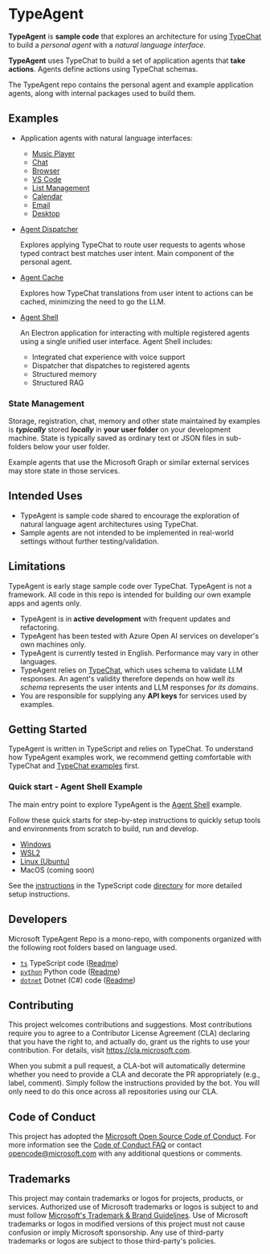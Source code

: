 # TypeAgent

**TypeAgent** is **sample code** that explores an architecture for using [TypeChat](https://github.com/microsoft/typechat) to build a _personal agent_ with a _natural language interface_.

**TypeAgent** uses TypeChat to build a set of application agents that **take actions**. Agents define actions using TypeChat schemas.

The TypeAgent repo contains the personal agent and example application agents, along with internal packages used to build them.

## Examples

- Application agents with natural language interfaces:

  - [Music Player](./ts/packages/agents/player/)
  - [Chat](./ts/packages/agents/chat/)
  - [Browser](./ts/packages/agents/browser/)
  - [VS Code](./ts/packages/agents/code/)
  - [List Management](./ts/packages/agents/list/)
  - [Calendar](./ts/packages/agents/calendar/)
  - [Email](./ts/packages/agents/email/)
  - [Desktop](./ts/packages/agents/desktop/)

- [Agent Dispatcher](./ts/packages/dispatcher/)

  Explores applying TypeChat to route user requests to agents whose typed contract best matches user intent. Main component of the personal agent.

- [Agent Cache](./ts/packages/cache/)

  Explores how TypeChat translations from user intent to actions can be cached, minimizing the need to go the LLM.

- [Agent Shell](./ts/packages/shell/)

  An Electron application for interacting with multiple registered agents using a single unified user interface. Agent Shell includes:

  - Integrated chat experience with voice support
  - Dispatcher that dispatches to registered agents
  - Structured memory
  - Structured RAG

### State Management

Storage, registration, chat, memory and other state maintained by examples is **_typically_** stored **_locally_** in **your user folder** on your development machine. State is typically saved as ordinary text or JSON files in sub-folders below your user folder.

Example agents that use the Microsoft Graph or similar external services may store state in those services.

## Intended Uses

- TypeAgent is sample code shared to encourage the exploration of natural language agent architectures using TypeChat.
- Sample agents are not intended to be implemented in real-world settings without further testing/validation.

## Limitations

TypeAgent is early stage sample code over TypeChat. TypeAgent is not a framework. All code in this repo is intended for building our own example apps and agents only.

- TypeAgent is in **active development** with frequent updates and refactoring.
- TypeAgent has been tested with Azure Open AI services on developer's own machines only.
- TypeAgent is currently tested in English. Performance may vary in other languages.
- TypeAgent relies on [TypeChat](https://github.com/microsoft/typechat), which uses schema to validate LLM responses. An agent's validity therefore depends on how well _its schema_ represents the user intents and LLM responses _for its domains_.
- You are responsible for supplying any **API keys** for services used by examples.

## Getting Started

TypeAgent is written in TypeScript and relies on TypeChat. To understand how TypeAgent examples work, we recommend getting comfortable with TypeChat and [TypeChat examples](https://github.com/microsoft/TypeChat/tree/main/typescript/examples) first.

### Quick start - Agent Shell Example

The main entry point to explore TypeAgent is the [Agent Shell](./ts/packages/shell) example.

Follow these quick starts for step-by-step instructions to quickly setup tools and environments from scratch to build, run and develop.

- [Windows](./docs/setup/setup-Windows.md)
- [WSL2](./docs/setup/setup-WSL2.md)
- [Linux (Ubuntu)](./docs/setup/setup-Linux.md)
- MacOS (coming soon)

See the [instructions](./ts/README.md) in the TypeScript code [directory](./ts) for more detailed setup instructions.

## Developers

Microsoft TypeAgent Repo is a mono-repo, with components organized with the following root folders based on language used.

- [`ts`](./ts) TypeScript code ([Readme](./ts/README.md))
- [`python`](./python) Python code ([Readme](./python/README.md))
- [`dotnet`](./dotnet) Dotnet (C#) code ([Readme](./dotnet/README.md))

## Contributing

This project welcomes contributions and suggestions. Most contributions require you to
agree to a Contributor License Agreement (CLA) declaring that you have the right to,
and actually do, grant us the rights to use your contribution. For details, visit
https://cla.microsoft.com.

When you submit a pull request, a CLA-bot will automatically determine whether you need
to provide a CLA and decorate the PR appropriately (e.g., label, comment). Simply follow the
instructions provided by the bot. You will only need to do this once across all repositories using our CLA.

## Code of Conduct

This project has adopted the [Microsoft Open Source Code of Conduct](https://opensource.microsoft.com/codeofconduct/).
For more information see the [Code of Conduct FAQ](https://opensource.microsoft.com/codeofconduct/faq/) or
contact [opencode@microsoft.com](mailto:opencode@microsoft.com) with any additional questions or comments.

## Trademarks

This project may contain trademarks or logos for projects, products, or services. Authorized use of Microsoft
trademarks or logos is subject to and must follow
[Microsoft's Trademark & Brand Guidelines](https://www.microsoft.com/en-us/legal/intellectualproperty/trademarks/usage/general).
Use of Microsoft trademarks or logos in modified versions of this project must not cause confusion or imply Microsoft sponsorship.
Any use of third-party trademarks or logos are subject to those third-party's policies.

